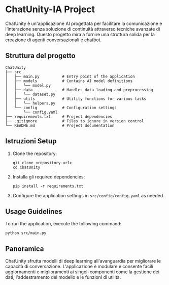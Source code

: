 # ChatUnity-IA Project

ChatUnity è un'applicazione AI progettata per facilitare la comunicazione e l'interazione senza soluzione di continuità attraverso tecniche avanzate di deep learning. Questo progetto mira a fornire una struttura solida per la creazione di agenti conversazionali e chatbot.
## Struttura del progetto

```
ChatUnity
├── src
│   ├── main.py          # Entry point of the application
│   ├── models           # Contains AI model definitions
│   │   └── model.py
│   ├── data             # Handles data loading and preprocessing
│   │   └── dataset.py
│   ├── utils            # Utility functions for various tasks
│   │   └── helpers.py
│   └── config           # Configuration settings
│       └── config.yaml
├── requirements.txt     # Project dependencies
├── .gitignore           # Files to ignore in version control
└── README.md            # Project documentation
```

## Istruzioni Setup 

1. Clone the repository:
   ```
   git clone <repository-url>
   cd ChatUnity
   ```

2. Installa gli required dependencies:
   ```
   pip install -r requirements.txt
   ```

3. Configure the application settings in `src/config/config.yaml` as needed.

## Usage Guidelines

To run the application, execute the following command:
```
python src/main.py
```

## Panoramica

ChatUnity sfrutta modelli di deep learning all'avanguardia per migliorare le capacità di conversazione. L'applicazione è modulare e consente facili aggiornamenti e miglioramenti ai singoli componenti come la gestione dei dati, l'addestramento del modello e le funzioni di utilità.

